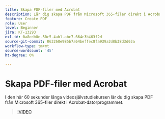 ```yaml
---
title: Skapa PDF-filer med Acrobat
description: Lär dig skapa PDF från Microsoft 365-filer direkt i Acrobat-datorprogrammet
feature: Create PDF
role: User
level: Beginner
jira: KT-13293
exl-id: 0a8edb8e-50c5-4ab1-abc7-664c3b463f2d
source-git-commit: 063268e985b7a64beffec8fa939a3d8b38d3d03a
workflow-type: tm+mt
source-wordcount: '45'
ht-degree: 0%

---
```


# Skapa PDF-filer med Acrobat

I den här 60 sekunder långa videosjälvstudiekursen lär du dig skapa PDF från Microsoft 365-filer direkt i Acrobat-datorprogrammet.

>[!VIDEO](https://video.tv.adobe.com/v/342628?quality=12&learn=on&hidetitle=true)
